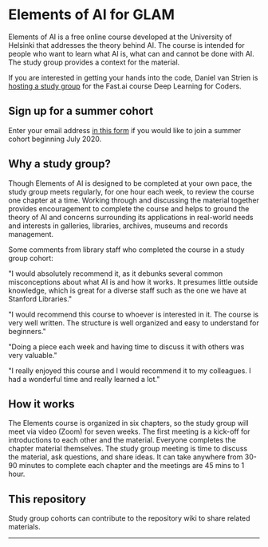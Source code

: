 # Elements of AI for GLAM
Elements of AI is a free online course developed at the University of Helsinki that addresses the theory behind AI. The course is intended for people who want to learn what AI is, what can and cannot be done with AI. The study group provides a context for the material.

If you are interested in getting your hands into the code, Daniel van Strien is [hosting a study group](https://github.com/davanstrien/fastai4GLAMS/) for the Fast.ai course Deep Learning for Coders.

## Sign up for a summer cohort
Enter your email address [in this form](https://forms.gle/USBdJioEAfcx21bC6) if you would like to join a summer cohort beginning July 2020.

## Why a study group?

Though Elements of AI is designed to be completed at your own pace, the study group meets regularly, for one hour each week, to review the course one chapter at a time. Working through and discussing the material together provides encouragement to complete the course and helps to ground the theory of AI and concerns surrounding its applications in real-world needs and interests in galleries, libraries, archives, museums and records management. 

Some comments from library staff who completed the course in a study group cohort:

"I would absolutely recommend it, as it debunks several common misconceptions about what AI is and how it works.  It presumes little outside knowledge, which is great for a diverse staff such as the one we have at Stanford Libraries."

"I would recommend this course to whoever is interested in it. The course is very well written. The structure is well organized and easy to understand for beginners."

"Doing a piece each week and having time to discuss it with others was very valuable."

"I really enjoyed this course and I would recommend it to my colleagues. I had a wonderful time and really learned a lot."

## How it works

The Elements course is organized in six chapters, so the study group will meet via video (Zoom) for seven weeks. The first meeting is a kick-off for introductions to each other and the material. Everyone completes the chapter material themselves. The study group meeting is time to discuss the material, ask questions, and share ideas. It can take anywhere from 30-90 minutes to complete each chapter and the meetings are 45 mins to 1 hour.

## This repository
Study group cohorts can contribute to the repository wiki to share related materials. 

____________________________________________________________________

